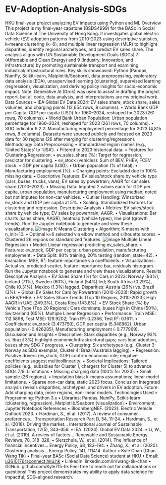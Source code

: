 # EV-Adoption-Analysis-SDGs
HKU final-year project analyzing EV impacts using Python and ML
Overview
This project is my final-year capstone (BSDS4999) for the BASc in Social Data Science at The University of Hong Kong. It investigates global electric vehicle (EV) adoption patterns from 2010-2023 using descriptive statistics, k-means clustering (k=6), and multiple linear regression (MLR) to highlight disparities, identify regional archetypes, and predict EV sales share. The analysis aligns with UN Sustainable Development Goals (SDGs) 7 (Affordable and Clean Energy) and 9 (Industry, Innovation, and Infrastructure) by promoting sustainable transport and examining industrial/infrastructural roles.
Key skills showcased: Python (Pandas, NumPy, Scikit-learn, Matplotlib/Seaborn), data preprocessing, exploratory data analysis (EDA), unsupervised learning (clustering), supervised learning (regression), visualization, and deriving policy insights for socio-economic impact.
Note: Generative AI (Grok) was used to assist in drafting the project report, but all code, data analysis, and interpretations are my original work.
Data Sources
•  IEA Global EV Data 2024: EV sales share, stock share, sales volumes, and charging points (12,654 rows, 8 columns).
•  World Bank GDP per Capita: GDP per capita (USD) for 1960–2024, reshaped for 2023 (261 rows, 70 columns).
•  World Bank Urban Population: Urban population percentage for 1960–2024, reshaped for 2023 (261 rows, 70 columns).
•  SDG Indicator 9.2.2: Manufacturing employment percentage for 2023 (4,815 rows, 8 columns).
Datasets were sourced publicly and focused on 2023 data for 30 regions (26 after merging for clustering/regression).
Methodology
Data Preprocessing
•  Standardized region names (e.g., ‘United States’ to ‘USA’).
•  Filtered to 2023 historical data.
•  Features for Clustering/Regression:
	•  ev_sales_share (%): Target for regression, predictor for clustering.
	•  ev_stock (vehicles): Sum of BEV, PHEV, FCEV stock.
	•  GDP per capita (USD).
	•  Urban population (% of total).
	•  Manufacturing employment (%).
	•  Charging points: Excluded due to 100% missing data.
•  Descriptive Features: EV sales/stock share by vehicle type (cars, buses, trucks, vans); EV sales by powertrain; AAGR for car sales share (2010–2023).
•  Missing Data: Imputed 2 values each for GDP per capita, urban population, manufacturing employment using median; noted but not imputed for non-car vehicles.
•  Outlier Handling: Winsorized ev_stock and GDP per capita at 5%.
•  Scaling: Standardized features for clustering and regression.
Descriptive Analysis
•  Metrics: EV sales/stock share by vehicle type; EV sales by powertrain; AAGR.
•  Visualizations: Bar charts (sales share, AAGR), heatmap (vehicle types), line plot (growth trends). Run the Jupyter notebook to generate and view these visualizations.
![image](https://github.com/user-attachments/assets/5bf0e1a4-ba37-49a3-be30-a0067b03d9ed)
K-Means Clustering
•  Algorithm: K-means with n_init=10.
•  Optimal k=6 selected via elbow method and silhouette scores.
•  Clustered 26 regions on standardized features.
![image](https://github.com/user-attachments/assets/e4b37d5b-33f3-4cce-b235-c21047116718)
Multiple Linear Regression
•  Model: Linear regression predicting ev_sales_share.
•  Features: ev_stock, GDP per capita, urban population, manufacturing employment.
•  Data Split: 80% training, 20% testing (random_state=42).
•  Evaluation: MSE, R²; feature importance via coefficients.
•  Visualizations: Actual vs. predicted scatter, feature importance bar, residuals histogram. Run the Jupyter notebook to generate and view these visualizations.
Results
Descriptive Analysis
•  EV Sales Share (%) for Cars in 2023: Norway (93%), Iceland (71%), Sweden (60%), Finland (54%) led; South Africa (0.29%), Chile (0.31%), Mexico (1.3%) lagged. Disparities: Austria (26%) vs. Brazil (3%).
•  Global EV Sales for Cars by Powertrain (2010-2023): Rapid growth in BEV/PHEV.
•  EV Sales Share Trends (Top 10 Regions, 2010-2023): High AAGR in UAE (249.3%), Costa Rica (143.8%).
•  EV Stock Share (%) by Vehicle Type (Top 20 Regions): Cars dominate; buses high in China (50%), Switzerland (65%).
Multiple Linear Regression
•  Performance: Train MSE: 112.5898, Test MSE: 129.9202; Train R²: 0.2356, Test R²: 0.1611.
•  Coefficients: ev_stock (3.473750), GDP per capita (5.348962), Urban population (-0.426285), Manufacturing employment (-0.777969).
Discussion and Insights
•  Descriptive: Stark disparities (e.g., Norway 93% vs. Brazil 3%) highlight economic/infrastructural gaps; cars lead adoption, buses show SDG 7 progress.
•  Clustering: Six archetypes (e.g., Cluster 3: Norway as SDG exemplar; Cluster 4: Brazil/Australia lagging).
•  Regression: Positive drivers (ev_stock, GDP) confirm economic role; negative coefficients suggest multicollinearity.
•  Societal Implications: Tailored policies (e.g., subsidies for Cluster 1, chargers for Cluster 5) to advance SDGs 7/9.
Limitations
•  Missing charging data (100% for 2023).
•  Small sample (26 regions).
•  Imputation bias; k-means assumptions; linear model limitations.
•  Sparse non-car data; static 2023 focus.
Conclusion
Integrated analysis reveals disparities, archetypes, and drivers in EV adoption. Future: Add charging data, more regions, non-linear models.
Technologies Used
•  Programming: Python 3.x
•  Libraries: Pandas, NumPy, Scikit-learn (clustering, regression), Matplotlib/Seaborn (visualization)
•  Environment: Jupyter Notebook
References
•  BloombergNEF. (2023). Electric Vehicle Outlook 2023.
•  Hardman, S., et al. (2017). A review of consumer preferences… Transportation Research Part D, 54, 11–24.
•  Hardman, S., et al. (2018). Driving the market… International Journal of Sustainable Transportation, 12(5), 343–356.
•  IEA. (2024). Global EV Data 2024.
•  Li, W., et al. (2019). A review of factors… Renewable and Sustainable Energy Reviews, 78, 318–328.
•  Sierzchula, W., et al. (2014). The influence of financial incentives… Energy Policy, 68, 183–194.
•  Zhang, X., et al. (2020). Clustering analysis… Energy Policy, 141, 111414.
Author
•  Kyle Chan (Chan Wang Tik)
•  Final-year BASc (Social Data Science) student at HKU
•  Email: u3610176@connect.hku.hk
•  LinkedIn: linkedin.com/in/wang-tik-chan
•  GitHub: github.com/Kyle715-hk
Feel free to reach out for collaborations or questions! This project demonstrates my ability to apply data science for impactful, SDG-aligned research.
